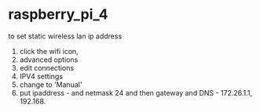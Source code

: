 # raspberry_pi_4




to set static wireless lan ip address 
1. click the wifi icon,
2. advanced options
3. edit connections
4. IPV4 settings
5. change to 'Manual'
6. put ipaddress - and netmask 24 and then gateway and DNS - 172.26.1.1, 192.168.

